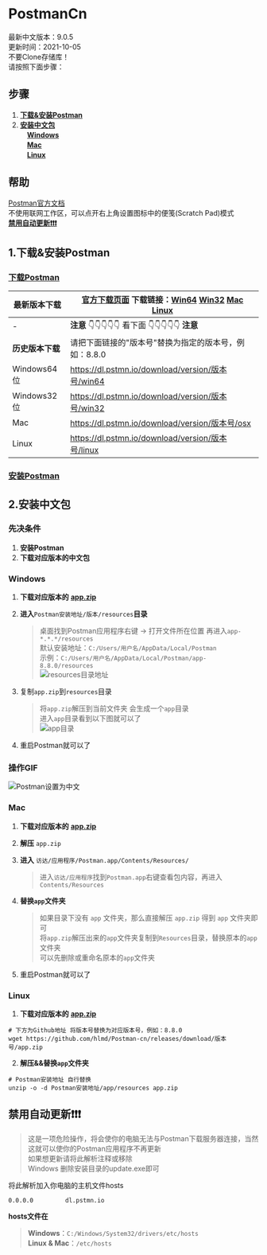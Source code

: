 # PostmanCn
最新中文版本：9.0.5  
更新时间：2021-10-05  
不要Clone存储库！  
请按照下面步骤：

## 步骤
1. [**下载&安装Postman**](#1下载安装postman)
2. [**安装中文包**](#2安装中文包)  
   　[**Windows**](#Windows)  
      　[**Mac**](#Mac)  
      　[**Linux**](#Linux)

## 帮助
[Postman官方文档](https://learning.postman.com/docs)  
不使用联网工作区，可以点开右上角设置图标中的便笺(Scratch Pad)模式  
[**禁用自动更新❗❗❗**](#禁用自动更新)


## 1.下载&安装Postman
### [下载Postman](https://www.postman.com/downloads/)
|最新版本下载|[官方下载页面](https://www.postman.com/downloads/) 下载链接：[Win64](https://dl.pstmn.io/download/latest/win64)  [Win32](https://dl.pstmn.io/download/latest/win32)  [Mac](https://dl.pstmn.io/download/latest/osx)  [Linux](https://dl.pstmn.io/download/latest/linux)  |
|---|---|
|-|**注意** 👇👇👇👇👇 看下面 👇👇👇👇👇 **注意**|
|**历史版本下载**|请把下面链接的"版本号"替换为指定的版本号，例如：8.8.0|
|Windows64位|https://dl.pstmn.io/download/version/版本号/win64|
|Windows32位|https://dl.pstmn.io/download/version/版本号/win32|
|Mac|https://dl.pstmn.io/download/version/版本号/osx|
|Linux|https://dl.pstmn.io/download/version/版本号/linux|

### [安装Postman](https://learning.postman.com/docs/getting-started/installation-and-updates/)


## 2.安装中文包

### 先决条件
1. **安装Postman**
2. **下载对应版本的中文包**

### Windows
1. **下载对应版本的** [**app.zip**](https://github.com/whp8/Postman_Chinesization-/releases/tag/untagged-53950c9d8fa48eda8354)
2. **进入**`Postman安装地址/版本/resources`**目录**
   
   > 桌面找到Postman应用程序右键 -> 打开文件所在位置 再进入`app-*.*.*/resources`  
   > 默认安装地址：`C:/Users/用户名/AppData/Local/Postman`  
   > 示例：`C:/Users/用户名/AppData/Local/Postman/app-8.8.0/resources`  
   > ![resources目录地址](https://images.gitee.com/uploads/images/2021/0714/160756_13dcf194_5305579.png "resources目录地址.png")  
3. 复制`app.zip`到`resources`目录  
   > 将`app.zip`解压到当前文件夹 会生成一个`app`目录  
   > 进入`app`目录看到以下图就可以了  
   > ![app目录](https://images.gitee.com/uploads/images/2021/0714/160834_f3317f6c_5305579.png "app目录.png")  
4. 重启Postman就可以了

### 操作GIF
![Postman设置为中文](https://images.gitee.com/uploads/images/2021/0522/004018_9f5050c9_5305579.gif)


### Mac
1. **下载对应版本的** [**app.zip**](https://github.com/whp8/Postman_Chinesization-/releases/tag/untagged-53950c9d8fa48eda8354)  
2. **解压** `app.zip`  
3. **进入** `访达/应用程序/Postman.app/Contents/Resources/`
   
   > 进入`访达/应用程序`找到`Postman.app`右键查看包内容，再进入`Contents/Resources`
4. **替换`app`文件夹**
   > 如果目录下没有 `app` 文件夹，那么直接解压 `app.zip` 得到 `app` 文件夹即可  
   > 将`app.zip`解压出来的`app`文件夹复制到`Resources`目录，替换原本的`app`文件夹  
   > 可以先删除或重命名原本的`app`文件夹
5. 重启Postman就可以了

### Linux
1. **下载对应版本的** [**app.zip**](https://github.com/whp8/Postman_Chinesization-/releases/tag/untagged-53950c9d8fa48eda8354)
```shell
# 下方为Github地址 将版本号替换为对应版本号，例如：8.8.0
wget https://github.com/hlmd/Postman-cn/releases/download/版本号/app.zip
```
2. **解压&&替换`app`文件夹**
```shell
# Postman安装地址 自行替换
unzip -o -d Postman安装地址/app/resources app.zip
```

## 禁用自动更新❗❗❗
> 这是一项危险操作，将会使你的电脑无法与Postman下载服务器连接，当然这就可以使你的Postman应用程序不再更新  
> 如果想更新请将此解析注释或移除  
> Windows 删除安装目录的update.exe即可  

将此解析加入你电脑的主机文件hosts
```
0.0.0.0         dl.pstmn.io
```
**hosts文件在**  
> **Windows**：`C:/Windows/System32/drivers/etc/hosts`  
> **Linux & Mac**：`/etc/hosts`



